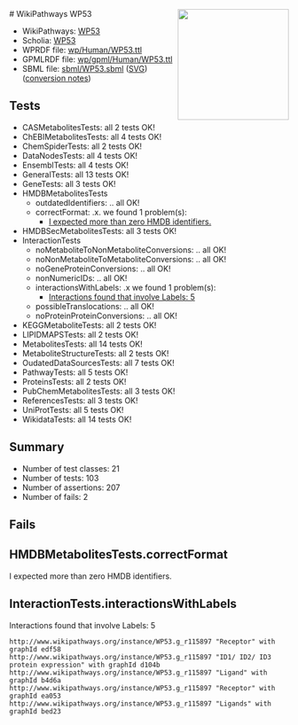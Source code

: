 <img style="float: right; width: 200px" src="../logo.png" />
# WikiPathways WP53

* WikiPathways: [WP53](https://identifiers.org/wikipathways:WP53)
* Scholia: [WP53](https://scholia.toolforge.org/wikipathways/WP53)
* WPRDF file: [wp/Human/WP53.ttl](../wp/Human/WP53.ttl)
* GPMLRDF file: [wp/gpml/Human/WP53.ttl](../wp/gpml/Human/WP53.ttl)
* SBML file: [sbml/WP53.sbml](../sbml/WP53.sbml) ([SVG](../sbml/WP53.svg)) ([conversion notes](../sbml/WP53.txt))

## Tests
* CASMetabolitesTests: all 2 tests OK!
* ChEBIMetabolitesTests: all 4 tests OK!
* ChemSpiderTests: all 2 tests OK!
* DataNodesTests: all 4 tests OK!
* EnsemblTests: all 4 tests OK!
* GeneralTests: all 13 tests OK!
* GeneTests: all 3 tests OK!
* HMDBMetabolitesTests
    * outdatedIdentifiers: .. all OK!
    * correctFormat: .x. we found 1 problem(s):
        * [I expected more than zero HMDB identifiers.](#ad154c1e)
* HMDBSecMetabolitesTests: all 3 tests OK!
* InteractionTests
    * noMetaboliteToNonMetaboliteConversions: .. all OK!
    * noNonMetaboliteToMetaboliteConversions: .. all OK!
    * noGeneProteinConversions: .. all OK!
    * nonNumericIDs: .. all OK!
    * interactionsWithLabels: .x we found 1 problem(s):
        * [Interactions found that involve Labels: 5](#630d267c)
    * possibleTranslocations: .. all OK!
    * noProteinProteinConversions: .. all OK!
* KEGGMetaboliteTests: all 2 tests OK!
* LIPIDMAPSTests: all 2 tests OK!
* MetabolitesTests: all 14 tests OK!
* MetaboliteStructureTests: all 2 tests OK!
* OudatedDataSourcesTests: all 7 tests OK!
* PathwayTests: all 5 tests OK!
* ProteinsTests: all 2 tests OK!
* PubChemMetabolitesTests: all 3 tests OK!
* ReferencesTests: all 3 tests OK!
* UniProtTests: all 5 tests OK!
* WikidataTests: all 14 tests OK!


## Summary

* Number of test classes: 21
* Number of tests: 103
* Number of assertions: 207
* Number of fails: 2

## Fails

<a name="ad154c1e" />

## HMDBMetabolitesTests.correctFormat

I expected more than zero HMDB identifiers.
<a name="630d267c" />

## InteractionTests.interactionsWithLabels

Interactions found that involve Labels: 5
```
http://www.wikipathways.org/instance/WP53.g_r115897 "Receptor" with graphId edf58
http://www.wikipathways.org/instance/WP53.g_r115897 "ID1/ ID2/ ID3 protein expression" with graphId d104b
http://www.wikipathways.org/instance/WP53.g_r115897 "Ligand" with graphId b4d6a
http://www.wikipathways.org/instance/WP53.g_r115897 "Receptor" with graphId ea053
http://www.wikipathways.org/instance/WP53.g_r115897 "Ligands" with graphId bed23
```

